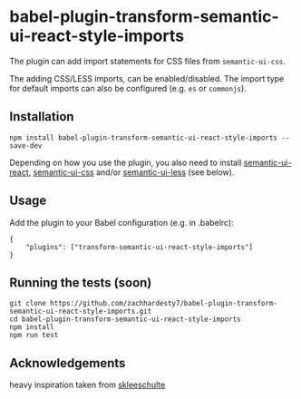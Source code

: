 # babel-plugin-transform-semantic-ui-react-style-imports

The plugin can add import statements for CSS files from
`semantic-ui-css`.

The adding CSS/LESS imports, can be enabled/disabled.
The import type for default imports can
also be configured (e.g. `es` or `commonjs`).

## Installation

    npm install babel-plugin-transform-semantic-ui-react-style-imports --save-dev

Depending on how you use the plugin, you also need to install
[semantic-ui-react](https://www.npmjs.com/package/semantic-ui-react),
[semantic-ui-css](https://www.npmjs.com/package/semantic-ui-css) and/or
[semantic-ui-less](https://www.npmjs.com/package/semantic-ui-less) (see
below).

## Usage

Add the plugin to your Babel configuration (e.g. in .babelrc):

    {
        "plugins": ["transform-semantic-ui-react-style-imports"]
    }

## Running the tests (soon)

    git clone https://github.com/zachhardesty7/babel-plugin-transform-semantic-ui-react-style-imports.git
    cd babel-plugin-transform-semantic-ui-react-style-imports
    npm install
    npm run test

## Acknowledgements

heavy inspiration taken from [skleeschulte](https://github.com/skleeschulte/babel-plugin-transform-semantic-ui-react-imports)